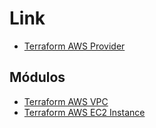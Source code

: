 
# Link
- [Terraform AWS Provider](https://registry.terraform.io/providers/hashicorp/aws/latest)


## Módulos 
- [Terraform AWS VPC](https://registry.terraform.io/modules/terraform-aws-modules/vpc/aws/latest)
- [Terraform AWS EC2 Instance](https://registry.terraform.io/modules/terraform-aws-modules/ec2-instance/aws/latest)
